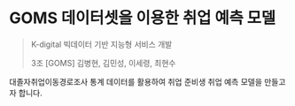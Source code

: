 # GOMS 데이터셋을 이용한 취업 예측 모델

> K-digital 빅데이터 기반 지능형 서비스 개발
>
> 3조 [GOMS] 김병현, 김민성, 이세령, 최현수

대졸자취업이동경로조사 통계 데이터를 활용하여 취업 준비생 취업 예측 모델을 만들고자 합니다.

